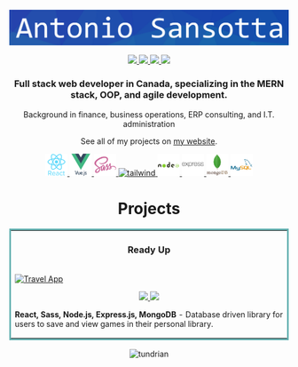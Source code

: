 ![](https://raw.githubusercontent.com/Tundrian/Tundrian/main/github-banner-1.png)
<p align="center">
  <a href="https://antoniosansotta.netlify.app" >
    <img src="https://img.shields.io/static/v1?label=|&message=WEBSITE&color=23555f&style=plastic&logo=react&logo-color=white"/>
  </a>
  <a href="https://linkedin.com/in/antoniosansotta">
    <img src="https://img.shields.io/static/v1?label=|&message=LINKED-IN&color=cdf998&style=plastic&logo=linkedin&logo-color=white"/>
  </a>
  <a href="https://twitter.com/probablystark">
    <img src="https://img.shields.io/static/v1?label=|&message=TWITTER&color=23555f&style=plastic&logo=twitter&logo-color=white"/>
  </a>
  <a href="https://angel.co/u/antonio-sansotta">
      <img src="https://img.shields.io/static/v1?label=|&message=ANGEL-LIST&color=cdf998&style=plastic&logo=angellist&logo-color=white"/>
  </a>
<!--   <a href="https://antoniosansotta.netlify.app/resume" target="_blank">
      <img src="https://img.shields.io/static/v1?label=|&message=RESUME&color=23555f&style=plastic&logo=react&logo-color=white"/>
  </a> -->
</p>
<h3 align="center">Full stack web developer in Canada, specializing in the MERN stack, OOP, and agile development.</h3>
<p align="centeR">Background in finance, business operations, ERP consulting, and I.T. administration</p>
<p align="center">See all of my projects on <a href="https://antoniosansotta.netlify.app/](https://antoniosansotta.netlify.app/" target="_blank">my website</a>.</p>
<p align="center">
   <a href="https://reactjs.org/" target="_blank" rel="noreferrer"> <img src="https://raw.githubusercontent.com/devicons/devicon/master/icons/react/react-original-wordmark.svg" alt="react" width="40" height="40"/> </a> 
  <a href="https://vuejs.org/" target="_blank" rel="noreferrer"> <img src="https://raw.githubusercontent.com/devicons/devicon/master/icons/vuejs/vuejs-original-wordmark.svg" alt="vuejs" width="40" height="40"/> </a>
  <a href="https://sass-lang.com" target="_blank" rel="noreferrer"> <img src="https://raw.githubusercontent.com/devicons/devicon/master/icons/sass/sass-original.svg" alt="sass" width="40" height="40"/> </a> 
  <a href="https://tailwindcss.com/" target="_blank" rel="noreferrer"> <img src="https://www.vectorlogo.zone/logos/tailwindcss/tailwindcss-icon.svg" alt="tailwind" width="40" height="40"/> </a> 
  <a href="https://nodejs.org" target="_blank" rel="noreferrer"> <img src="https://raw.githubusercontent.com/devicons/devicon/master/icons/nodejs/nodejs-original-wordmark.svg" alt="nodejs" width="40" height="40"/> </a> 
<a href="https://expressjs.com" target="_blank" rel="noreferrer"> <img src="https://raw.githubusercontent.com/devicons/devicon/master/icons/express/express-original-wordmark.svg" alt="express" width="40" height="40"/> </a> 
  <a href="https://www.mongodb.com/" target="_blank" rel="noreferrer"> <img src="https://raw.githubusercontent.com/devicons/devicon/master/icons/mongodb/mongodb-original-wordmark.svg" alt="mongodb" width="40" height="40"/> </a> 
<a href="https://www.mysql.com/" target="_blank" rel="noreferrer"> <img src="https://raw.githubusercontent.com/devicons/devicon/master/icons/mysql/mysql-original-wordmark.svg" alt="mysql" width="40" height="40"/> </a>
</p>
<!-- <div align="center"><a target="_blank" href="https://www.codewars.com/users/TonyStarkProbably"><img src="https://www.codewars.com/users/TonyStarkProbably/badges/large" /></a> </div>  -->

<!-- <p><img align="left" src="https://github-readme-stats.vercel.app/api/top-langs?username=tundrian&show_icons=true&locale=en&layout=compact" alt="tundrian" /></p>    -->
<h1 align="center">Projects</h1>
<table bordercolor="#66b2b2">
  
  <tr>
    <td width="50%" valign="top">
      <h3 align="center">Ready Up</h3>
        <br />
        <a target="_blank" href="https://readyup2.herokuapp.com">
            <img src="images/gif1.gif" width="100%" alt="Travel App"/>
        </a>
        <br />
        <p align="center">
          
  <a href="https://github.com/Tundrian/ReadyUp2" target="_blank">
    <img src="https://img.shields.io/static/v1?label=|&message=REPO&color=23555f&style=plastic&logo=github&logo-color=white"/>
  </a>  
  <a href="https://readyup2.herokuapp.com/" target="_blank">
    <img src="https://img.shields.io/static/v1?label=|&message=WEBSITE&color=cdf998&style=plastic&logo=wordpress&logo-color=white"/>
  </a>
      </p>
        <p><strong>React, Sass, Node.js, Express.js, MongoDB</strong> - Database driven library for users to save and view games in their personal library.</p>
    </td>
  </tr>
  </table>
  
    
<p align="center"><img align="center" src="https://github-readme-streak-stats.herokuapp.com/?user=tundrian&" alt="tundrian" /></p> 
<!-- <p>&nbsp;<img align="center" src="https://github-readme-stats.vercel.app/api?username=tundrian&show_icons=true&locale=en" alt="tundrian" /></p>   -->




